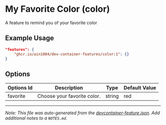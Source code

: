 
# My Favorite Color (color)

A feature to remind you of your favorite color

## Example Usage

```json
"features": {
    "ghcr.io/ain1084/dev-container-features/color:1": {}
}
```

## Options

| Options Id | Description | Type | Default Value |
|-----|-----|-----|-----|
| favorite | Choose your favorite color. | string | red |



---

_Note: This file was auto-generated from the [devcontainer-feature.json](https://github.com/ain1084/dev-container-features/blob/main/src/color/devcontainer-feature.json).  Add additional notes to a `NOTES.md`._
